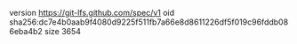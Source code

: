 version https://git-lfs.github.com/spec/v1
oid sha256:dc7e4b0aab9f4080d9225f511fb7a66e8d8611226df5f019c96fddb086eba4b2
size 3654
